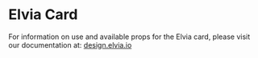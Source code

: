 # Elvia Card

For information on use and available props for the Elvia card, please visit our documentation at:
<a href="https://design.elvia.io/components/card#Overview">design.elvia.io</a>
